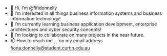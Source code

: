 - 👋 Hi, I’m @fifidonnelly
- 👀 I’m interested in all things business information systems and business information technology!
- 🌱 I’m currently learning business application development, enterprise arichtectures and cyber security concepts!
- 💞️ I’m looking to collaborate on many projects in the near future.
- 📫 How to reach me ... on my email address fiona.donnelly@student.curtin.edu.au

<!---
fifidonnelly/fifidonnelly is a ✨ special ✨ repository because its `README.md` (this file) appears on your GitHub profile.
You can click the Preview link to take a look at your changes.
--->

